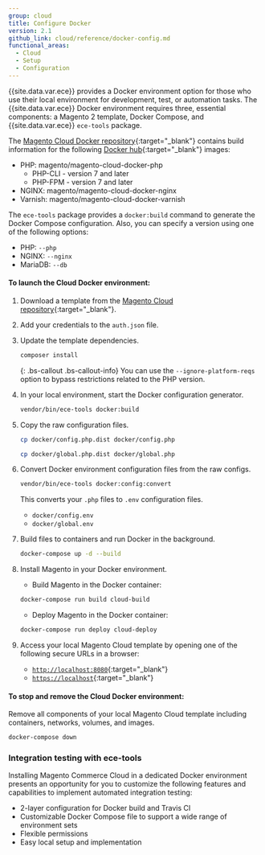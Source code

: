 ```yaml
---
group: cloud
title: Configure Docker
version: 2.1
github_link: cloud/reference/docker-config.md
functional_areas:
  - Cloud
  - Setup
  - Configuration
---
```


{{site.data.var.ece}} provides a Docker environment option for those who use their local environment for development, test, or automation tasks. The {{site.data.var.ece}} Docker environment requires three, essential components: a Magento 2 template, Docker Compose, and {{site.data.var.ece}} `ece-tools` package.

The [Magento Cloud Docker repository](https://github.com/magento/magento-cloud-docker){:target="\_blank"} contains build information for the following [Docker hub](https://hub.docker.com/r/magento/){:target="\_blank"} images:

- PHP: magento/magento-cloud-docker-php
    -  PHP-CLI - version 7 and later
    -  PHP-FPM - version 7 and later
- NGINX: magento/magento-cloud-docker-nginx
- Varnish: magento/magento-cloud-docker-varnish

The `ece-tools` package provides a `docker:build` command to generate the Docker Compose configuration. Also, you can specify a version using one of the following options:

- PHP: `--php`
- NGINX: `--nginx`
- MariaDB: `--db`

#### To launch the Cloud Docker environment:

1.  Download a template from the [Magento Cloud repository](https://github.com/magento/magento-cloud){:target="\_blank"}.

1.  Add your credentials to the `auth.json` file.

1.  Update the template dependencies.

    ```bash
    composer install
    ```

    {: .bs-callout .bs-callout-info}
    You can use the `--ignore-platform-reqs` option to bypass restrictions related to the PHP version.

1. In your local environment, start the Docker configuration generator.

    ```bash
    vendor/bin/ece-tools docker:build
    ``` 

1. Copy the raw configuration files.

    ```bash
    cp docker/config.php.dist docker/config.php
    ```

    ```bash
    cp docker/global.php.dist docker/global.php
    ```

1. Convert Docker environment configuration files from the raw configs.

    ```bash
    vendor/bin/ece-tools docker:config:convert
    ```
    
    This converts your `.php` files to `.env` configuration files.
    
    * `docker/config.env`
    * `docker/global.env`

1. Build files to containers and run Docker in the background.

    ```bash
    docker-compose up -d --build
    ``` 

1. Install Magento in your Docker environment.

    * Build Magento in the Docker container:

    ```bash
    docker-compose run build cloud-build
    ```
    
    * Deploy Magento in the Docker container:
    
    ```bash
    docker-compose run deploy cloud-deploy
    ```

1. Access your local Magento Cloud template by opening one of the following secure URLs in a browser:
 
    -  [`http://localhost:8080`](http://localhost:8080){:target="\_blank"}
    -  [`https://localhost`](https://localhost){:target="\_blank"}

#### To stop and remove the Cloud Docker environment:

Remove all components of your local Magento Cloud template including containers, networks, volumes, and images.

```bash
docker-compose down
```

### Integration testing with ece-tools
Installing Magento Commerce Cloud in a dedicated Docker environment presents an opportunity for you to customize the following features and capabilities to implement automated integration testing:

-  2-layer configuration for Docker build and Travis CI
-  Customizable Docker Compose file to support a wide range of environment sets
-  Flexible permissions
-  Easy local setup and implementation
